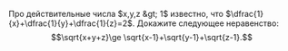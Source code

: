 Про  действительные  числа  $x,y,z &gt; 1$ известно,  что $\dfrac{1}{x}+\dfrac{1}{y}+\dfrac{1}{z}=2$. Докажите следующее неравенство: $$\sqrt{x+y+z}\ge \sqrt{x-1}+\sqrt{y-1}+\sqrt{z-1}.$$
